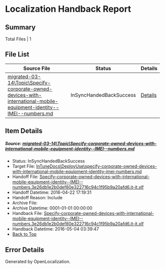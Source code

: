 # <a name='report-top'></a> Localization Handback Report

## Summary
 Total Files | 1

## File List
 Source File | Status | Details 
 ----------- | ------ | ------- 
 [migrated-03-14\Topic\Specify-corporate-owned-devices-with-international-mobile-equipment-identity--IMEI--numbers.md](https://github.com/Microsoft/IntuneDocs-pr/blob/109448161b2c13bc2c5ef6ea43b01b4a84dc0853/migrated-03-14/Topic/Specify-corporate-owned-devices-with-international-mobile-equipment-identity--IMEI--numbers.md) | InSyncHandedBackSuccess | [Details](#15a1211ec83158d1a77c92411100bff572ff9a7a1812)

## Item Details
##### <a name='15a1211ec83158d1a77c92411100bff572ff9a7a1812'></a> Source: [migrated-03-14\Topic\Specify-corporate-owned-devices-with-international-mobile-equipment-identity--IMEI--numbers.md](https://github.com/Microsoft/IntuneDocs-pr/blob/109448161b2c13bc2c5ef6ea43b01b4a84dc0853/migrated-03-14/Topic/Specify-corporate-owned-devices-with-international-mobile-equipment-identity--IMEI--numbers.md)
* Status: InSyncHandedBackSuccess
* Target File: [InTuneDocs\DeployUse\specify-corporate-owned-devices-with-international-mobile-equipment-identity-imei-numbers.md](https://github.com/Microsoft/IntuneDocs-pr.it-it/blob/2a9e62f4543ebadebfbeb6dbad5569ae0863d7d1/InTuneDocs/DeployUse/specify-corporate-owned-devices-with-international-mobile-equipment-identity-imei-numbers.md)
* Handoff File: [Specify-corporate-owned-devices-with-international-mobile-equipment-identity--IMEI--numbers.3e26db1e2b0def80e322716c94c1f95b9a20afd6.it-it.xlf](https://github.com/Microsoft/EM.handoff/blob/88dc914535ef475c2dc6490b137f979635ddc897/ol-handoff/Microsoft/IntuneDocs-pr.it-it/master/Specify-corporate-owned-devices-with-international-mobile-equipment-identity--IMEI--numbers.3e26db1e2b0def80e322716c94c1f95b9a20afd6.it-it.xlf)
* Handoff Datetime: 2016-04-22 17:19:31
* Handoff Reason: Include
* Archive File: 
* Archive Datetime: 0001-01-01 00:00:00
* Handback File: [Specify-corporate-owned-devices-with-international-mobile-equipment-identity--IMEI--numbers.3e26db1e2b0def80e322716c94c1f95b9a20afd6.it-it.xlf](https://github.com/Microsoft/EM.handback/blob/706b497b5097380cc3225da642457bf8d8a53c62/ol-handback/Microsoft/IntuneDocs-pr.it-it/master/Specify-corporate-owned-devices-with-international-mobile-equipment-identity--IMEI--numbers.3e26db1e2b0def80e322716c94c1f95b9a20afd6.it-it.xlf)
* Handback Datetime: 2016-05-04 03:39:47
* [Back to Top](#report-top)


## Error Details

Generated by OpenLocalization.
